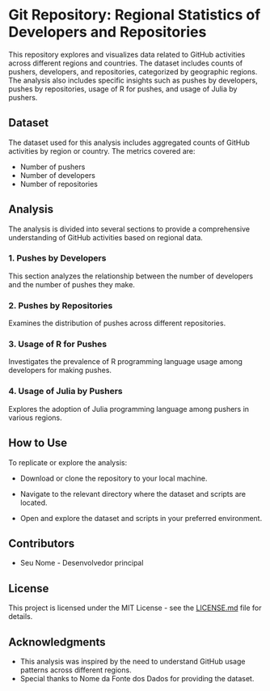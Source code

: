 # Git Repository: Regional Statistics of Developers and Repositories

This repository explores and visualizes data related to GitHub activities across different regions and countries. The dataset includes counts of pushers, developers, and repositories, categorized by geographic regions. The analysis also includes specific insights such as pushes by developers, pushes by repositories, usage of R for pushes, and usage of Julia by pushers.

## Dataset

The dataset used for this analysis includes aggregated counts of GitHub activities by region or country. The metrics covered are:

- Number of pushers
- Number of developers
- Number of repositories

## Analysis

The analysis is divided into several sections to provide a comprehensive understanding of GitHub activities based on regional data.

### 1. Pushes by Developers

This section analyzes the relationship between the number of developers and the number of pushes they make.

### 2. Pushes by Repositories

Examines the distribution of pushes across different repositories.

### 3. Usage of R for Pushes

Investigates the prevalence of R programming language usage among developers for making pushes.

### 4. Usage of Julia by Pushers

Explores the adoption of Julia programming language among pushers in various regions.

## How to Use

To replicate or explore the analysis:

- Download or clone the repository to your local machine.

- Navigate to the relevant directory where the dataset and scripts are located.

- Open and explore the dataset and scripts in your preferred environment.

## Contributors

- Seu Nome - Desenvolvedor principal

## License

This project is licensed under the MIT License - see the [LICENSE.md](LICENSE.md) file for details.

## Acknowledgments

- This analysis was inspired by the need to understand GitHub usage patterns across different regions.
- Special thanks to Nome da Fonte dos Dados for providing the dataset.
